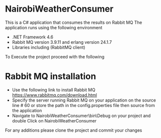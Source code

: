 # NairobiWeatherConsumer


This is a C#  application that consumes the results on Rabbit MQ
The application runs using the following environment

- .NET Framework 4.6 
- Rabbit MQ version 3.9.11 and erlang version 24.1.7
- Libraries including (RabbitMQ client)

To Execute the project proceed with the following 

# Rabbit MQ installation 
- Use the following link to install Rabbit MQ https://www.rabbitmq.com/download.html
- Specify the server running Rabbit MQ on your application on the source line # 60 or store the path in the config.properties file then source from the application
- Navigate to  NairobiWeatherConsumer\bin\Debug on your project and double Click on NairobiWeatherConsumer

For any additions please clone the project and commit your changes 
